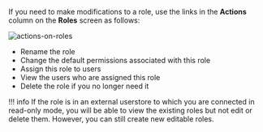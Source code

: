 If you need to make modifications to a role, use the links in the
**Actions** column on the **Roles** screen as follows:

![actions-on-roles](../../../../assets/img/fragments/actions-on-roles.png)

-   Rename the role
-   Change the default permissions associated with this role
-   Assign this role to users
-   View the users who are assigned this role
-   Delete the role if you no longer need it  

!!! info 
    If the role is in an external userstore to which you are connected in
    read-only mode, you will be able to view the existing roles but not edit
    or delete them. However, you can still create new editable roles.